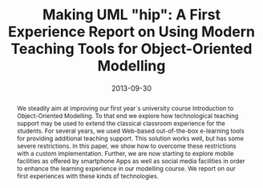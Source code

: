 ---
abstract: We steadily aim at improving our first year´s university course Introduction
  to Object-Oriented Modelling. To that end we explore how technological teaching
  support may be used to extend the classical classroom experience for the students.
  For several years, we used Web-based out-of-the-box e-learning tools for providing
  additional teaching support. This solution works well, but has some severe restrictions.
  In this paper, we show how to overcome these restrictions with a custom implementation.
  Further, we are now starting to explore mobile facilities as offered by smartphone
  Apps as well as social media facilities in order to enhance the learning experience
  in our modelling course. We report on our first experiences with these kinds of
  technologies.
authors:
- Marion Scholz
- Petra Kaufmann
- Martina Seidl
date: '2013-09-30'
featured: false
publication_types:
- '0'
publishDate: '2013-09-30'
title: 'Making UML "hip": A First Experience Report on Using Modern Teaching Tools
  for Object-Oriented Modelling'
url_pdf: ''
---